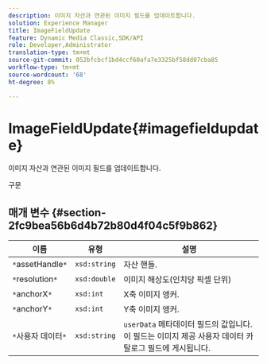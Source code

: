 ```yaml
---
description: 이미지 자산과 연관된 이미지 필드를 업데이트합니다.
solution: Experience Manager
title: ImageFieldUpdate
feature: Dynamic Media Classic,SDK/API
role: Developer,Administrator
translation-type: tm+mt
source-git-commit: 052bfcbcf1bd4ccf60afa7e3325bf58dd07cba85
workflow-type: tm+mt
source-wordcount: '68'
ht-degree: 8%

---
```



# ImageFieldUpdate{#imagefieldupdate}

이미지 자산과 연관된 이미지 필드를 업데이트합니다.

구문

## 매개 변수 {#section-2fc9bea56b6d4b72b80d4f04c5f9b862}

| 이름 | 유형 | 설명 |
|---|---|---|
| `*`assetHandle`*` | `xsd:string` | 자산 핸들. |
| `*`resolution`*` | `xsd:double` | 이미지 해상도(인치당 픽셀 단위) |
| `*`anchorX`*` | `xsd:int` | X축 이미지 앵커. |
| `*`anchorY`*` | `xsd:int` | Y축 이미지 앵커. |
| `*`사용자 데이터`*` | `xsd:string` | `userData` 메타데이터 필드의 값입니다. 이 필드는 이미지 제공 사용자 데이터 카탈로그 필드에 게시됩니다. |

